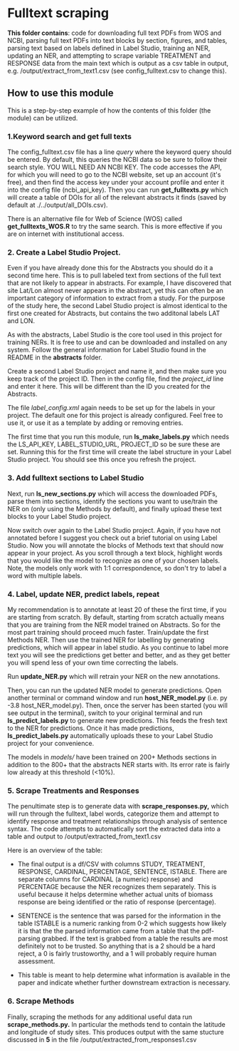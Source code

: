 # Fulltext scraping
**This folder contains**: code for downloading full text PDFs from WOS and NCBI, parsing full text PDFs into text blocks by section, figures, and tables, parsing text based on labels defined in Label Studio, training an NER, updating an NER, and attempting to scrape variable TREATMENT and RESPONSE data from the main text which is output as a csv table in output, e.g. /output/extract_from_text1.csv (see config_fulltext.csv to change this). 

## How to use this module
This is a step-by-step example of how the contents of this folder (the module) can be utilized.

### 1.Keyword search and get full texts
The config_fulltext.csv file has a line *query* where the keyword query should be entered. By default, this queries the NCBI data so be sure to follow their search style. YOU WILL NEED AN NCBI KEY. The code accesses the API, for which you will need to go to the NCBI website, set up an account (it's free), and then find the access key under your account profile and enter it into the config file (ncbi_api_key). Then you can run **get_fulltexts.py** which will create a table of DOIs for all of the relevant abstracts it finds (saved by default at ./../output/all_DOIs.csv).

There is an alternative file for Web of Science (WOS) called **get_fulltexts_WOS.R** to try the same search. This is more effective if you are on internet with institutional access. 

### 2. Create a Label Studio Project. 
Even if you have already done this for the Abstracts you should do it a second time here. This is to pull labeled text from sections of the full text that are not likely to appear in abstracts. For example, I have discovered that site Lat/Lon almost never appears in the abstract, yet this can often be an important category of information to extract from a study. For the purpose of the study here, the second Label Studio project is almost identical to the first one created for Abstracts, but contains the two additonal labels LAT and LON. 

As with the abstracts, Label Studio is the core tool used in this project for training NERs. It is free to use and can be downloaded and installed on any system. Follow the general information for Label Studio found in the README in the **abstracts** folder. 

Create a second Label Studio project and name it, and then make sure you keep track of the project ID. Then in the config file, find the *project_id* line and enter it here. This will be different than the ID you created for the Abstracts. 

The file *label_config.xml* again needs to be set up for the labels in your project. The default one for this project is already configured. Feel free to use it, or use it as a template by adding or removing entries. 

The first time that you run this module, run **ls_make_labels.py** which needs the LS_API_KEY, LABEL_STUDIO_URL, PROJECT_ID so be sure these are set. Running this for the first time will create the label structure in your Label Studio project. You should see this once you refresh the project. 

### 3. Add fulltext sections to Label Studio
Next, run **ls_new_sections.py** which will access the downloaded PDFs, parse them into sections, identify the sections you want to use/train the NER on (only using the Methods by default), and finally upload these text blocks to your Label Studio project. 

Now switch over again to the Label Studio project. Again, if you have not annotated before I suggest you check out a brief tutorial on using Label Studio. Now you will annotate the blocks of Methods text that should now appear in your project. As you scroll through a text block, highlight words that you would like the model to recognize as one of your chosen labels. Note, the models only work with 1:1 correspondence, so don't try to label a word with multiple labels. 

### 4. Label, update NER, predict labels, repeat
My recommendation is to annotate at least 20 of these the first time, if you are starting from scratch. By default, starting from scratch actually means that you are training from the NER model trained on Abstracts. So for the most part training should proceed much faster. Train/update the first Methods NER. Then use the trained NER  for labelling by generating predictions, which will appear in label studio. As you continue to label more text you will see the predictions get better and better, and as they get better you will spend less of your own time correcting the labels. 

Run **update_NER.py** which will retrain your NER on the new annotations. 

Then, you can run the updated NER model to generate predictions. Open another terminal or command window and run **host_NER_model.py** (i.e. py -3.8 host_NER_model.py). Then, once the server has been started (you will see output in the terminal), switch to your original terminal and run **ls_predict_labels.py** to generate new predictions. This feeds the fresh text to the NER for predictions. Once it has made predictions, **ls_predict_labels.py** automatically uploads these to your Label Studio project for your convenience. 

The models in *models/* have been trained on 200+ Methods sections in addition to the 800+ that the abstracts NER starts with. Its error rate is fairly low already at this threshold (<10%). 

### 5. Scrape Treatments and Responses
The penultimate step is to generate data with **scrape_responses.py,** which will run through the fulltext, label words, categorize them and attempt to identify response and treatment relationships through analysis of sentence syntax. The code attempts to automatically sort the extracted data into a table and output to /output/extracted_from_text1.csv  

Here is an overview of the table: 
- The final output is a df/CSV with columns STUDY, TREATMENT, RESPONSE, CARDINAL, PERCENTAGE, SENTENCE, ISTABLE. There are separate columns for CARDINAL (a numeric) response) and PERCENTAGE because the NER recognizes them separately. This is useful because it helps determine whether actual units of biomass response are being identified or the ratio of response (percentage). 

- SENTENCE is the sentence that was parsed for the information in the table ISTABLE is a numeric ranking from 0-2 which suggests how likely it is that the the parsed information came from a table that the pdf-parsing grabbed. If the text is grabbed from a table the results are most definitely not to be trusted. So anything that is a 2 should be a hard reject, a 0 is fairly trustoworthy, and a 1 will probably require human assessment. 

- This table is meant to help determine what information is available in the paper and indicate whether further downstream extraction is necessary. 

### 6. Scrape Methods
Finally, scraping the methods for any additional useful data run **scrape_methods.py.** In particular the methods tend to contain the latitude and longitude of study sites. This produces output with the same stucture discussed in **5** in the file /output/extracted_from_responses1.csv   